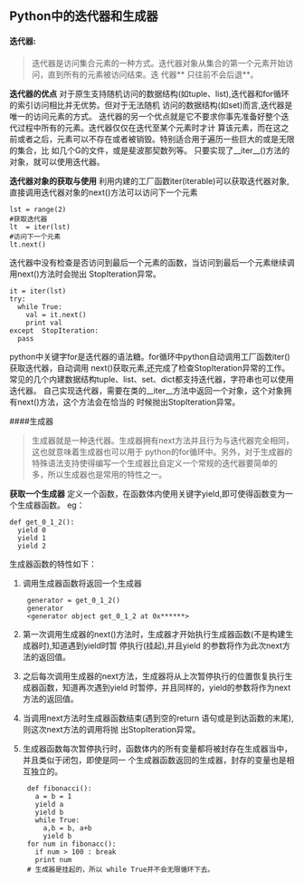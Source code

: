 ## Python中的迭代器和生成器


#### 迭代器:
>迭代器是访问集合元素的一种方式。迭代器对象从集合的第一个元素开始访问，直到所有的元素被访问结束。迭
>代器** 只往前不会后退**。

**迭代器的优点**
对于原生支持随机访问的数据结构(如tuple、list),迭代器和for循环的索引访问相比并无优势。但对于无法随机
访问的数据结构(如set)而言,迭代器是唯一的访问元素的方式。
迭代器的另一个优点就是它不要求你事先准备好整个迭代过程中所有的元素。迭代器仅仅在迭代至某个元素时才计
算该元素，而在这之前或者之后，元素可以不存在或者被销毁。特别适合用于遍历一些巨大的或是无限的集合，比
如几个G的文件，或是斐波那契数列等。
只要实现了\_\_iter\_\_()方法的对象，就可以使用迭代器。

**迭代器对象的获取与使用**
利用内建的工厂函数iter(iterable)可以获取迭代器对象,直接调用迭代器对象的next()方法可以访问下一个元素
    
    lst = range(2)
    #获取迭代器
    lt  = iter(lst)
    #访问下一个元素
    lt.next()

迭代器中没有检查是否访问到最后一个元素的函数，当访问到最后一个元素继续调用next()方法时会抛出
StopIteration异常。

    it = iter(lst)
    try:
      while True:
        val = it.next()
        print val
    except  StopIteration:
      pass
python中关键字for是迭代器的语法糖。for循环中python自动调用工厂函数iter()获取迭代器，自动调用
next()获取元素,还完成了检查StopIteration异常的工作。
常见的几个内建数据结构tuple、list、set、dict都支持迭代器，字符串也可以使用迭代器。
自己实现迭代器，需要在类的\_\_iter\_\_方法中返回一个对象，这个对象拥有next()方法，这个方法会在恰当的
时候抛出StopIteration异常。

####生成器
>生成器就是一种迭代器。生成器拥有next方法并且行为与迭代器完全相同，这也就意味着生成器也可以用于
>python的for循环中。另外，对于生成器的特殊语法支持使得编写一个生成器比自定义一个常规的迭代器要简单的
>多，所以生成器也是常用的特性之一。

**获取一个生成器**
定义一个函数，在函数体内使用关键字yield,即可使得函数变为一个生成器函数。
eg：

    def get_0_1_2():
      yield 0
      yield 1
      yield 2
生成器函数的特性如下：
  1. 调用生成器函数将返回一个生成器

          generator = get_0_1_2()
          generator
          <generator object get_0_1_2 at 0x******>
  2. 第一次调用生成器的next()方法时，生成器才开始执行生成器函数(不是构建生成器时),知道遇到yield时暂
     停执行(挂起),并且yield 的参数将作为此次next方法的返回值。

  3. 之后每次调用生成器的next方法，生成器将从上次暂停执行的位置恢复执行生成器函数，知道再次遇到yield
     时暂停，并且同样的，yield的参数将作为next方法的返回值。

  4. 当调用next方法时生成器函数结束(遇到空的return 语句或是到达函数的末尾),则这次next方法的调用将抛
     出StopIteration异常。

  5. 生成器函数每次暂停执行时，函数体内的所有变量都将被封存在生成器当中，并且类似于闭包，即使是同一
     个生成器函数返回的生成器，封存的变量也是相互独立的。
  
          def fibonacci():
            a = b = 1
            yield a
            yield b
            while True:
              a,b = b, a+b
              yield b
          for num in fibonacc():
            if num > 100 : break
            print num
          # 生成器是挂起的，所以 while True并不会无限循环下去。

